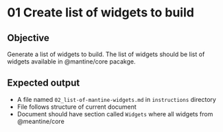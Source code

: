 # 01 Create list of widgets to build

## Objective

Generate a list of widgets to build. The list of widgets should be list of widgets available in @mantine/core pacakge.

## Expected output

- A file named `02_list-of-mantine-widgets.md` in `instructions` directory
- File follows structure of current document
- Document should have section called `Widgets` where all widgets from @meantine/core
